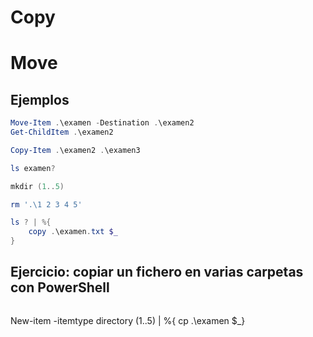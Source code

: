 # Copy
# Move

## Ejemplos
```PowerShell
Move-Item .\examen -Destination .\examen2
Get-ChildItem .\examen2

Copy-Item .\examen2 .\examen3

ls examen?

mkdir (1..5)

rm '.\1 2 3 4 5'

ls ? | %{
    copy .\examen.txt $_
}
```

## Ejercicio: copiar un fichero en varias carpetas con PowerShell
```PowerShell
```
New-item -itemtype directory (1..5) | %{ cp .\examen $_} 
